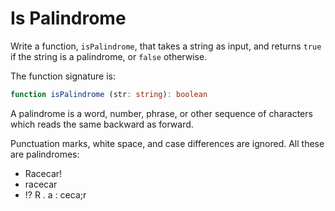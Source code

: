 # Is Palindrome

Write a function, `isPalindrome`, that takes a string as input, and returns `true` if
the string is a palindrome, or `false` otherwise.

The function signature is:

```typescript
function isPalindrome (str: string): boolean
```

A palindrome is a word, number, phrase, or other sequence of characters which reads
the same backward as forward.

Punctuation marks, white space, and case differences are ignored. All these are
palindromes:

- Racecar!
- racecar
- !? R . a :  ceca;r
